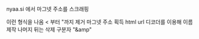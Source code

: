 nyaa.si 에서 마그넷 주소를 스크래핑

<!-- <a href="magnet:?xt=urn:btih:22c36c53f206e1bfc38c260cb48f45172d317c3b&amp;dn=%5BMoyaiSubs%5D%20Mewkledreamy%20-%2005%20%5B45F9D0FD%5D.mkv&amp;tr=http%3A%2F%2Fnyaa.tracker.wf%3A7777%2Fannounce&amp;tr=udp%3A%2F%2Fopen.stealth.si%3A80%2Fannounce&amp;tr=udp%3A%2F%2Ftracker.opentrackr.org%3A1337%2Fannounce&amp;tr=udp%3A%2F%2Ftracker.coppersurfer.tk%3A6969%2Fannounce&amp;tr=udp%3A%2F%2Fexodus.desync.com%3A6969%2Fannounce"><i class="fa fa-fw fa-magnet"></i></a> -->

이런 형식을 나옴
< 부터 "까지 제거 마그넷 주소 획득
html url 디코더를 이용해 이름 제작 나머지 뒤는 삭제 구분자 "&amp"
